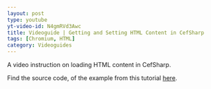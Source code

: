 ```yaml
---
layout: post
type: youtube
yt-video-id: N4gmRVd3Awc
title: Videoguide | Getting and Setting HTML Content in CefSharp
tags: [Chromium, HTML]
category: Videoguides
---
```

A video instruction on loading HTML content in CefSharp.

Find the source code, of the example from this tutorial [here](http://www.cefsharptutorials.com/Getting-and-Setting-HTML-Content-in-CefSharp/).
